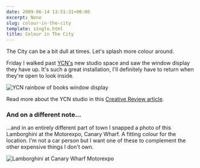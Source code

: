 ```yaml
---
date: 2009-06-14 13:51:31+00:00
excerpt: None
slug: colour-in-the-city
template: single.html
title: Colour in The City
---
```


The City can be a bit dull at times. Let's splash more colour around.

Friday I walked past [YCN's](http://www.ycnonline.com) new studio space and saw the window display they have up. It's such a great installation, I'll definitely have to return when they're open to look inside.

![YCN rainbow of books window display](/images/blog/ycn-window.jpg)

Read more about the YCN studio in this [Creative Review article](http://www.creativereview.co.uk/cr-blog/2009/may/ycn-72-rivington-street-london).

### And on a different note...

...and in an entirely different part of town I snapped a photo of this Lamborghini at the Motorexpo, Canary Wharf. A fitting colour for the location. I'm not a car person but I want one of these to complement the other expensive things I don't own.

![Lamborghini at Canary Wharf Motorexpo](/images/blog/motorexpo-lamborghini.jpg)
